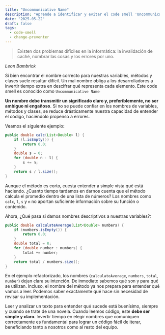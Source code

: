 ```yaml
---
title: "Uncommunicative Name"
description: "Aprende a identificar y evitar el code smell 'Uncommunicative Name'. Mejora la legibilidad y mantenibilidad de tu código con ejemplos claros, buenas prácticas y consejos para desarrolladores."
date: "2025-05-22"
draft: false
tags:
  - code-smell
  - change-preventer
---
```


> Existen dos problemas difíciles en la informática: la invalidación de caché, nombrar las cosas y los errores por uno.

<cite>Leon Bambrick</cite>

Si bien encontrar el nombre correcto para nuestras variables, métodos y clases suele resultar difícil. Un mal nombre obliga a los desarrolladores a invertir tiempo extra en descifrar qué representa cada elemento. Este code smell es conocido como `Uncommunicative Name`

**Un nombre debe transmitir un significado claro y, preferiblemente, no ser ambiguo ni engañoso.** Si no se puede confiar en los nombres de variables, métodos y clases, se reduce drásticamente nuestra capacidad de entender el código, haciéndolo propenso a errores.

Veamos el siguiente ejemplo:

```java
public double calc(List<Double> l) {
    if (l.isEmpty()) {
        return 0.0;
    }
    double s = 0;
    for (double n : l) {
        s += n;
    }
    return s / l.size();
}
```

Aunque el método es corto, cuesta entender a simple vista qué está haciendo. ¿Cuanto tiempo tardamos en darnos cuenta que el método calcula el promedio dentro de una lista de números? Los nombres como `calc`, `l`, `s` y `n` no aportan suficiente información sobre su función o contenido.

Ahora, ¿Qué pasa si damos nombres descriptivos a nuestras variables?:

```java
public double calculateAverage(List<Double> numbers) {
    if (numbers.isEmpty()) {
        return 0.0;
    }
    double total = 0;
    for (double number : numbers) {
        total += number;
    }
    return total / numbers.size();
}
```

En el ejemplo refactorizado, los nombres (`calculateAverage`, `numbers`, `total`, `number`) dejan clara su intención. De inmediato sabemos qué son y para qué se utilizan. Incluso, el nombre del método ya nos prepara para entender qué vamos a leer. Podemos saber exactamente qué hace sin necesidad de revisar su implementación.

Leer y analizar un texto para entender qué sucede está buenísimo, siempre y cuando se trate de una novela. Cuando leemos código, este **debe ser simple y claro**. Invertir tiempo en elegir nombres que comuniquen correctamente es fundamental para lograr un código fácil de iterar, beneficiando tanto a nosotros como al resto del equipo.
